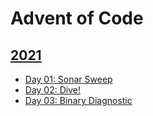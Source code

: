# Advent of Code


## [2021](https://adventofcode.com/2021)

* [Day 01: Sonar Sweep](https://github.com/fedecalendino/adventofcode/tree/main/_2021/_01)
* [Day 02: Dive!](https://github.com/fedecalendino/adventofcode/tree/main/_2021/_02)
* [Day 03: Binary Diagnostic](https://github.com/fedecalendino/adventofcode/tree/main/_2021/_03)